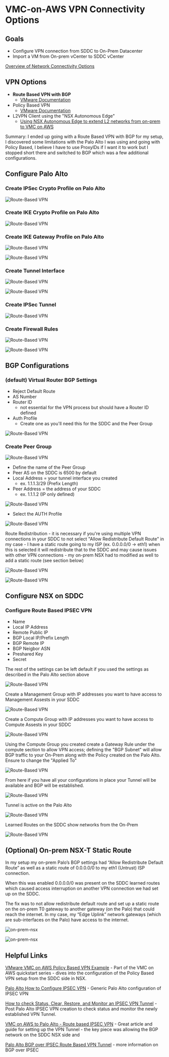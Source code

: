 # VMC-on-AWS VPN Connectivity Options

## Goals
- Configure VPN connection from SDDC to On-Prem Datacenter
- Import a VM from On-prem vCenter to SDDC vCenter

[Overview of Network Connectivity Options](https://youtu.be/y-Likfr6mxM?si=8bvBGtts6ArUsDRL)

## VPN Options
- **Route Based VPN with BGP**
    - [VMware Documentation](https://docs.vmware.com/en/VMware-Cloud-on-AWS/services/com.vmware.vmc-aws-networking-security/GUID-5AF45CE6-FA53-45C0-83E5-25F8E3A055E9.html)
- Policy Based VPN
    - [VMware Documentation](https://docs.vmware.com/en/VMware-Cloud-on-AWS/services/com.vmware.vmc-aws-networking-security/GUID-586C053D-9553-461E-B6A8-FF508C8F091C.html)
- L2VPN Client using the "NSX Autonomous Edge"
    - [Using NSX Autonomous Edge to extend L2 networks from on-prem to VMC on AWS](https://jonamiki.com/2021/09/03/using-nsx-autonomous-edge-to-extend-l2-networks-to-the-cloud-without-vds-vmware-vsphere-enterprise-plus-licenses/)

Summary: I ended up going with a Route Based VPN with BGP for my setup, I discovered some limitations with the Palo Alto I was using and going with Policy Based, I believe I have to use ProxyIDs if I want it to work but I stopped short there and switched to BGP which was a few additional configurations.

## Configure Palo Alto

### Create IPSec Crypto Profile on Palo Alto
![Route-Based VPN](/docs/assets/VMC-on-AWS-Trial-images/Route-based-vpn-1.png)

### Create IKE Crypto Profile on Palo Alto
![Route-Based VPN](/docs/assets/VMC-on-AWS-Trial-images/Route-based-vpn-2.png)

### Create IKE Gateway Profile on Palo Alto
![Route-Based VPN](/docs/assets/VMC-on-AWS-Trial-images/Route-based-vpn-3.png)

![Route-Based VPN](/docs/assets/VMC-on-AWS-Trial-images/Route-based-vpn-4.png)

### Create Tunnel Interface
![Route-Based VPN](/docs/assets/VMC-on-AWS-Trial-images/Route-based-vpn-5.png)

![Route-Based VPN](/docs/assets/VMC-on-AWS-Trial-images/Route-based-vpn-6.png)

### Create IPSec Tunnel
![Route-Based VPN](/docs/assets/VMC-on-AWS-Trial-images/Route-based-vpn-7.png)

### Create Firewall Rules
![Route-Based VPN](/docs/assets/VMC-on-AWS-Trial-images/Route-based-vpn-8.png)

![Route-Based VPN](/docs/assets/VMC-on-AWS-Trial-images/Route-based-vpn-9.png)

## BGP Configurations

### (default) Virtual Router BGP Settings
- Reject Default Route
- AS Number
- Router ID
    - not essential for the VPN process but should have a Router ID defined
- Auth Profile
    - Create one as you'll need this for the SDDC and the Peer Group

![Route-Based VPN](/docs/assets/VMC-on-AWS-Trial-images/Route-based-vpn-10.png)

### Create Peer Group

![Route-Based VPN](/docs/assets/VMC-on-AWS-Trial-images/Route-based-vpn-11.png)

- Define the name of the Peer Group
- Peer AS on the SDDC is 6500 by default
- Local Address = your tunnel interface you created
    - ex. 1.1.1.3/29 (Prefix Length)
- Peer Address = the address of your SDDC
    - ex. 1.1.1.2 (IP only defined)

![Route-Based VPN](/docs/assets/VMC-on-AWS-Trial-images/Route-based-vpn-12.png)

- Select the AUTH Profile

![Route-Based VPN](/docs/assets/VMC-on-AWS-Trial-images/Route-based-vpn-13.png)

Route Redistribution - it is necessary if you're using multiple VPN connections in your SDDC to not select "Allow Redistribute Default Route" in my case - I have a static route going to my ISP (ex. 0.0.0.0/0 -> eth1) when this is selected it will redistribute that to the SDDC and may cause issues with other VPN connections - my on-prem NSX had to modified as well to add a static route (see section below)

![Route-Based VPN](/docs/assets/VMC-on-AWS-Trial-images/Route-based-vpn-14.png)

![Route-Based VPN](/docs/assets/VMC-on-AWS-Trial-images/Route-based-vpn-15.png)

## Configure NSX on SDDC
### Configure Route Based IPSEC VPN

- Name
- Local IP Address
- Remote Public IP
- BGP Local IP/Prefix Length
- BGP Remote IP
- BGP Neigbor ASN
- Preshared Key
- Secret


The rest of the settings can be left default if you used the settings as described in the Palo Alto section above


![Route-Based VPN](/docs/assets/VMC-on-AWS-Trial-images/Route-based-vpn-16.png)

Create a Management Group with IP addresses you want to have access to Management Assests in your SDDC

![Route-Based VPN](/docs/assets/VMC-on-AWS-Trial-images/Route-based-vpn-17.png)

Create a Compute Group with IP addresses you want to have access to Compute Assests in your SDDC

![Route-Based VPN](/docs/assets/VMC-on-AWS-Trial-images/Route-based-vpn-18.png)

Using the Compute Group you created create a Gateway Rule under the compute section to allow VPN access; defining the "BGP Subnet" will allow BGP traffic to your On-Prem along with the Policy created on the Palo Alto. Ensure to change the "Applied To" 

![Route-Based VPN](/docs/assets/VMC-on-AWS-Trial-images/Route-based-vpn-19.png)

From here if you have all your configurations in place your Tunnel will be available and BGP will be established.

![Route-Based VPN](/docs/assets/VMC-on-AWS-Trial-images/Route-based-vpn-20.png)

Tunnel is active on the Palo Alto

![Route-Based VPN](/docs/assets/VMC-on-AWS-Trial-images/Route-based-vpn-21.png)

Learned Routes on the SDDC show networks from the On-Prem

![Route-Based VPN](/docs/assets/VMC-on-AWS-Trial-images/Route-based-vpn-22.png)

## (Optional) On-prem NSX-T Static Route
In my setup my on-prem Palo’s BGP settings had “Allow Redistribute Default Route” as well as a static route of 0.0.0.0/0 to my eth1 (Untrust) ISP connection. 

When this was enabled 0.0.0.0/0 was present on the SDDC learned routes which caused access interruption on another VPN connection we had set up on the SDDC.

The fix was to not allow redistribute default route and set up a static route on the on-prem T0 gateway to another gateway (on the Palo) that could reach the internet. In my case, my “Edge Uplink” network gateways (which are sub-interfaces on the Palo) have access to the internet. 

![on-prem-nsx](/docs/assets/VMC-on-AWS-Trial-images/on-prem-static-1.png)

![on-prem-nsx](/docs/assets/VMC-on-AWS-Trial-images/on-prem-static-1.png)

## Helpful Links
[VMware VMC on AWS Policy Based VPN Example](https://youtu.be/XZ3ra2YbanA?si=JEv_iXXqWEEJN1xE) - Part of the VMC on AWS quickstart series - dives into the configuration of the Policy Based VPN setup from the SDDC side in NSX.

[Palo Alto How to Configure IPSEC VPN](https://knowledgebase.paloaltonetworks.com/KCSArticleDetail?id=kA10g000000ClGkCAK) - Generic Palo Alto configuration of IPSEC VPN

[How to check Status, Clear, Restore, and Monitor an IPSEC VPN Tunnel](https://knowledgebase.paloaltonetworks.com/KCSArticleDetail?id=kA10g000000ClVGCA0) - Post Palo Alto IPSEC VPN creation to check status and monitor the newly established VPN Tunnel.

[VMC on AWS to Palo Alto - Route based IPSEC VPN](https://cloudadvisors.net/2023/01/27/vmc-on-aws-to-palo-alto-route-based-ipsec-vpn/) - Great article and guide for setting up the VPN Tunnel - the key piece was allowing the BGP network on the SDDC NSX side and 

[Palo Alto BGP over IPSEC Route Based VPN Tunnel](https://www.youtube.com/watch?v=xU708Go_Sz4) - more information on BGP over IPSEC